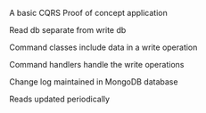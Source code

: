 A basic CQRS Proof of concept application

Read db separate from write db

Command classes include data in a write operation

Command handlers handle the write operations

Change log maintained in MongoDB database

Reads updated periodically
